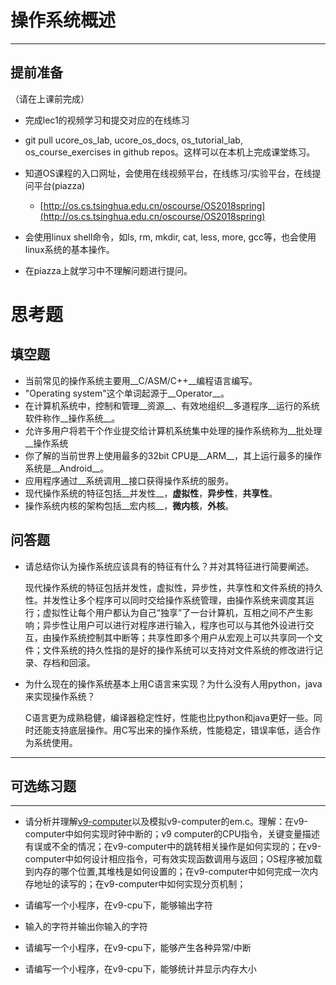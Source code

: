 # 操作系统概述

---

## **提前准备**

（请在上课前完成）

* 完成lec1的视频学习和提交对应的在线练习
* git pull ucore\_os\_lab, ucore\_os\_docs, os\_tutorial\_lab, os\_course\_exercises in github repos。这样可以在本机上完成课堂练习。
* 知道OS课程的入口网址，会使用在线视频平台，在线练习/实验平台，在线提问平台\(piazza\)
  * [http://os.cs.tsinghua.edu.cn/oscourse/OS2018spring](http://os.cs.tsinghua.edu.cn/oscourse/OS2018spring)


* 会使用linux shell命令，如ls, rm, mkdir, cat, less, more, gcc等，也会使用linux系统的基本操作。
* 在piazza上就学习中不理解问题进行提问。



# 思考题

## 填空题

* 当前常见的操作系统主要用__C/ASM/C++__编程语言编写。
* "Operating system"这个单词起源于__Operator__。
* 在计算机系统中，控制和管理__资源__、有效地组织__多道程序__运行的系统软件称作__操作系统__。
* 允许多用户将若干个作业提交给计算机系统集中处理的操作系统称为__批处理__操作系统
* 你了解的当前世界上使用最多的32bit CPU是__ARM__，其上运行最多的操作系统是__Android__。
* 应用程序通过__系统调用__接口获得操作系统的服务。
* 现代操作系统的特征包括__并发性__，__虚拟性__，__异步性__，__共享性__。
* 操作系统内核的架构包括__宏内核__，__微内核__，__外核__。


## 问答题

- 请总结你认为操作系统应该具有的特征有什么？并对其特征进行简要阐述。

  现代操作系统的特征包括并发性，虚拟性，异步性，共享性和文件系统的持久性。并发性让多个程序可以同时交给操作系统管理，由操作系统来调度其运行；虚拟性让每个用户都认为自己“独享”了一台计算机，互相之间不产生影响；异步性让用户可以进行对程序进行输入，程序也可以与其他外设进行交互，由操作系统控制其中断等；共享性即多个用户从宏观上可以共享同一个文件；文件系统的持久性指的是好的操作系统可以支持对文件系统的修改进行记录、存档和回滚。


- 为什么现在的操作系统基本上用C语言来实现？为什么没有人用python，java来实现操作系统？

  C语言更为成熟稳健，编译器稳定性好，性能也比python和java更好一些。同时还能支持底层操作。用C写出来的操作系统，性能稳定，错误率低，适合作为系统使用。

---

## 可选练习题

---

- 请分析并理解[v9\-computer](https://github.com/chyyuu/os_tutorial_lab/blob/master/v9_computer/docs/v9_computer.md)以及模拟v9\-computer的em.c。理解：在v9\-computer中如何实现时钟中断的；v9 computer的CPU指令，关键变量描述有误或不全的情况；在v9\-computer中的跳转相关操作是如何实现的；在v9\-computer中如何设计相应指令，可有效实现函数调用与返回；OS程序被加载到内存的哪个位置,其堆栈是如何设置的；在v9\-computer中如何完成一次内存地址的读写的；在v9\-computer中如何实现分页机制；


- 请编写一个小程序，在v9-cpu下，能够输出字符


- 输入的字符并输出你输入的字符


- 请编写一个小程序，在v9-cpu下，能够产生各种异常/中断


- 请编写一个小程序，在v9-cpu下，能够统计并显示内存大小


